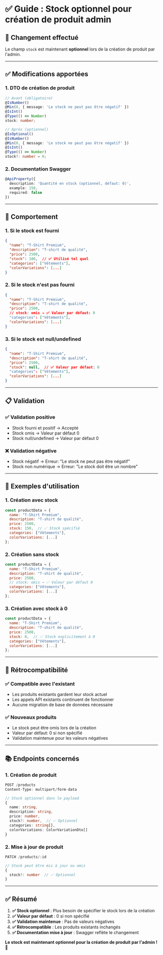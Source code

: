 # ✅ Guide : Stock optionnel pour création de produit admin

## 🎯 Changement effectué

Le champ `stock` est maintenant **optionnel** lors de la création de produit par l'admin.

---

## ✅ Modifications apportées

### 1. **DTO de création de produit**
```typescript
// Avant (obligatoire)
@IsNumber()
@Min(0, { message: 'Le stock ne peut pas être négatif' })
@IsInt()
@Type(() => Number)
stock: number;

// Après (optionnel)
@IsOptional()
@IsNumber()
@Min(0, { message: 'Le stock ne peut pas être négatif' })
@IsInt()
@Type(() => Number)
stock?: number = 0;
```

### 2. **Documentation Swagger**
```typescript
@ApiProperty({ 
  description: 'Quantité en stock (optionnel, défaut: 0)',
  example: 150,
  required: false
})
```

---

## 🔧 Comportement

### 1. **Si le stock est fourni**
```json
{
  "name": "T-Shirt Premium",
  "description": "T-shirt de qualité",
  "price": 2500,
  "stock": 100,  // ✅ Utilisé tel quel
  "categories": ["Vêtements"],
  "colorVariations": [...]
}
```

### 2. **Si le stock n'est pas fourni**
```json
{
  "name": "T-Shirt Premium",
  "description": "T-shirt de qualité",
  "price": 2500,
  // stock: omis → ✅ Valeur par défaut: 0
  "categories": ["Vêtements"],
  "colorVariations": [...]
}
```

### 3. **Si le stock est null/undefined**
```json
{
  "name": "T-Shirt Premium",
  "description": "T-shirt de qualité",
  "price": 2500,
  "stock": null,  // ✅ Valeur par défaut: 0
  "categories": ["Vêtements"],
  "colorVariations": [...]
}
```

---

## 📋 Validation

### ✅ **Validation positive**
- Stock fourni et positif → Accepté
- Stock omis → Valeur par défaut 0
- Stock null/undefined → Valeur par défaut 0

### ❌ **Validation négative**
- Stock négatif → Erreur: "Le stock ne peut pas être négatif"
- Stock non numérique → Erreur: "Le stock doit être un nombre"

---

## 🎨 Exemples d'utilisation

### 1. **Création avec stock**
```jsx
const productData = {
  name: "T-Shirt Premium",
  description: "T-shirt de qualité",
  price: 2500,
  stock: 150,  // ✅ Stock spécifié
  categories: ["Vêtements"],
  colorVariations: [...]
};
```

### 2. **Création sans stock**
```jsx
const productData = {
  name: "T-Shirt Premium",
  description: "T-shirt de qualité",
  price: 2500,
  // stock: omis → ✅ Valeur par défaut 0
  categories: ["Vêtements"],
  colorVariations: [...]
};
```

### 3. **Création avec stock à 0**
```jsx
const productData = {
  name: "T-Shirt Premium",
  description: "T-shirt de qualité",
  price: 2500,
  stock: 0,  // ✅ Stock explicitement à 0
  categories: ["Vêtements"],
  colorVariations: [...]
};
```

---

## 🔄 Rétrocompatibilité

### ✅ **Compatible avec l'existant**
- Les produits existants gardent leur stock actuel
- Les appels API existants continuent de fonctionner
- Aucune migration de base de données nécessaire

### ✅ **Nouveaux produits**
- Le stock peut être omis lors de la création
- Valeur par défaut: 0 si non spécifié
- Validation maintenue pour les valeurs négatives

---

## 📚 Endpoints concernés

### 1. **Création de produit**
```typescript
POST /products
Content-Type: multipart/form-data

// Stock optionnel dans le payload
{
  name: string,
  description: string,
  price: number,
  stock?: number,  // ✅ Optionnel
  categories: string[],
  colorVariations: ColorVariationDto[]
}
```

### 2. **Mise à jour de produit**
```typescript
PATCH /products/:id

// Stock peut être mis à jour ou omis
{
  stock?: number  // ✅ Optionnel
}
```

---

## ✅ Résumé

1. **✅ Stock optionnel** : Plus besoin de spécifier le stock lors de la création
2. **✅ Valeur par défaut** : 0 si non spécifié
3. **✅ Validation maintenue** : Pas de valeurs négatives
4. **✅ Rétrocompatible** : Les produits existants inchangés
5. **✅ Documentation mise à jour** : Swagger reflète le changement

**Le stock est maintenant optionnel pour la création de produit par l'admin !** 🎉 